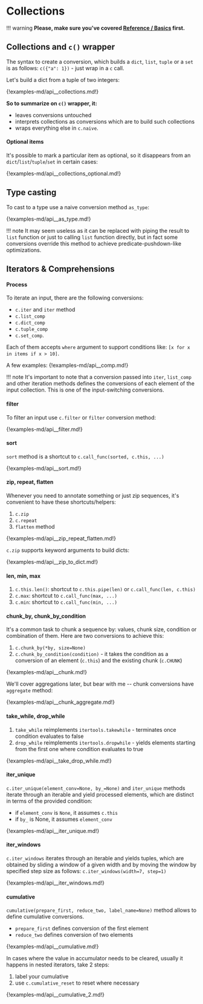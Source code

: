 # Collections

!!! warning
	**Please, make sure you've covered [Reference / Basics](./basics.md)
	first.**

## Collections and `c()` wrapper

The syntax to create a conversion, which builds a `dict`, `list`, `tuple` or a
`set` is as follows: `c({"a": 1})` - just wrap in a `c` call.

Let's build a dict from a tuple of two integers:

{!examples-md/api__collections.md!}

**So to summarize on `c()` wrapper, it:**

* leaves conversions untouched
* interprets collections as conversions which are to build such collections
* wraps everything else in `c.naive`.

#### Optional items

It's possible to mark a particular item as optional, so it disappears from an
`dict`/`list`/`tuple`/`set` in certain cases:

{!examples-md/api__collections_optional.md!}


## Type casting

To cast to a type use a naive conversion method `as_type`:

{!examples-md/api__as_type.md!}

!!! note
	It may seem useless as it can be replaced with piping the result to `list`
	function or just to calling `list` function directly, but in fact some
	conversions override this method to achieve predicate-pushdown-like
	optimizations.


## Iterators & Comprehensions

#### Process

To iterate an input, there are the following conversions:

* `c.iter` and `iter` method
* `c.list_comp`
* `c.dict_comp`
* `c.tuple_comp`
* `c.set_comp`.

Each of them accepts `where` argument to support conditions like:
`[x for x in items if x > 10]`.

A few examples:
{!examples-md/api__comp.md!}

!!! note
	It's important to note that a conversion passed into `iter`, `list_comp`
	and other iteration methods defines the conversions of each element of
	the input collection. This is one of the input-switching conversions.


#### filter

To filter an input use `c.filter` or `filter` conversion method:

{!examples-md/api__filter.md!}


#### sort

`sort` method is a shortcut to `c.call_func(sorted, c.this, ...)`

{!examples-md/api__sort.md!}


#### zip, repeat, flatten

Whenever you need to annotate something or just zip sequences, it's convenient
to have these shortcuts/helpers:

1. `c.zip`
1. `c.repeat`
1. `flatten` method

{!examples-md/api__zip_repeat_flatten.md!}

`c.zip` supports keyword arguments to build dicts:

{!examples-md/api__zip_to_dict.md!}


#### len, min, max

1. `c.this.len()`: shortcut to `c.this.pipe(len)` or `c.call_func(len, c.this)`
1. `c.max`: shortcut to `c.call_func(max, ...)`
1. `c.min`: shortcut to `c.call_func(min, ...)`


#### chunk_by, chunk_by_condition

It's a common task to chunk a sequence by: values, chunk size, condition or
combination of them. Here are two conversions to achieve this:

1. `c.chunk_by(*by, size=None)`
1. `c.chunk_by_condition(condition)` - it takes the condition as a conversion
   of an element (`c.this`) and the existing chunk (`c.CHUNK`)

{!examples-md/api__chunk.md!}

We'll cover aggregations later, but bear with me -- chunk conversions have
`aggregate` method:

{!examples-md/api__chunk_aggregate.md!}


#### take_while, drop_while

1. `take_while` reimplements `itertools.takewhile` - terminates once condition
   evaluates to false
1. `drop_while` reimplements `itertools.dropwhile` - yields elements starting
   from the first one where condition evaluates to true

{!examples-md/api__take_drop_while.md!}


#### iter_unique

`c.iter_unique(element_conv=None, by_=None)` and `iter_unique` methods iterate
through an iterable and yield processed elements, which are distinct in terms
of the provided condition:


 * if `element_conv` is `None`, it assumes `c.this`
 * if `by_` is None, it assumes `element_conv`

{!examples-md/api__iter_unique.md!}


#### iter_windows

`c.iter_windows` iterates through an iterable and yields tuples, which are
obtained by sliding a window of a given width and by moving the window by
specified step size as follows: `c.iter_windows(width=7, step=1)`

{!examples-md/api__iter_windows.md!}

#### cumulative

`cumulative(prepare_first, reduce_two, label_name=None)` method allows to
define cumulative conversions.

 * `prepare_first` defines conversion of the first element
 * `reduce_two` defines conversion of two elements

{!examples-md/api__cumulative.md!}

In cases where the value in accumulator needs to be cleared, usually it happens
in nested iterators, take 2 steps:

1. label your cumulative
1. use `c.cumulative_reset` to reset where necessary

{!examples-md/api__cumulative_2.md!}
